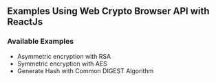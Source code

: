 ## Examples Using Web Crypto Browser API with ReactJs

### Available Examples
- Asymmetric encryption with RSA
- Symmetric encryption with AES
- Generate Hash with Common DIGEST Algorithm